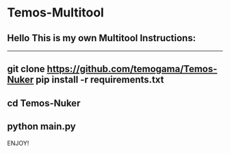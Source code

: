 # Temos-Multitool
Hello This is my own Multitool
Instructions:
--------------------------------------------------
_________________________________________________
git clone https://github.com/temogama/Temos-Nuker
pip install -r requirements.txt
-------------------------------------------------
cd Temos-Nuker
-------------------------------------------------
python main.py
-------------------------------------------------
ENJOY!

